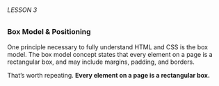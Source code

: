 ###### LESSON 3

### Box Model & Positioning

One principle necessary to fully understand HTML and CSS is the box model. The box model concept states that every element on a page is a rectangular box, and may include margins, padding, and borders.

That’s worth repeating. **Every element on a page is a rectangular box.**
